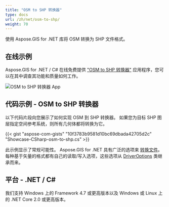 ```yaml
---
title: "OSM to SHP 转换器"
type: docs
url: /zh/net/osm-to-shp/
weight: 70
---
```


使用 Aspose.GIS for .NET 库将 OSM 转换为 SHP 文件格式。

## **在线示例**

Aspose.GIS for .NET / C# 在线免费提供 ["OSM to SHP 转换器"](https://products.aspose.app/gis/conversion/osm-to-shp) 应用程序，您可以在其中调查其功能和质量如何工作。

![OSM to SHP 转换器 App](conversion.png)

## **代码示例 - OSM to SHP 转换器**

以下代码片段向您展示了如何实现 OSM 到 SHP 转换器。 如果您为目标 SHP 图层指定空间参考系统，则所有几何体都将转换为它。

{{< gist "aspose-com-gists" "10f3783b9581d10bc69dbada42705d2c" "Showcase-CSharp-osm-to-shp.cs" >}}

此示例显示了常规可能性。 Aspose.GIS for .NET 具有广泛的选项来 [转换文件](https://docs.aspose.com/gis/net/vector-layers/)。 每种基于矢量的格式都有自己的读取/写入选项，这些选项从 [DriverOptions](https://reference.aspose.com/gis/net/aspose.gis/driveroptions) 类继承而来。

## **平台 - .NET / C#**

我们支持 Windows 上的 Framework 4.7 或更高版本以及 Windows 或 Linux 上的 .NET Core 2.0 或更高版本。
